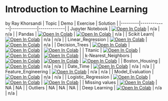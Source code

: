 # Introduction to Machine Learning
by Ray Khorsandi
| Topic | Demo | Exercise | Solution |
|---------|-------------|-------------|-------------|
| Jupyter Notebook | [![Open In Colab](https://colab.research.google.com/assets/colab-badge.svg)](https://colab.research.google.com/github/khorsandi2014/intro_ML/blob/main/Jupyter_demo.ipynb) | n/a | n/a |
| Pandas | [![Open In Colab](https://colab.research.google.com/assets/colab-badge.svg)](https://colab.research.google.com/github/khorsandi2014/intro_ML/blob/main/Pandas_demo.ipynb) | [![Open In Colab](https://colab.research.google.com/assets/colab-badge.svg)](https://colab.research.google.com/github/khorsandi2014/intro_ML/blob/main/Pandas_exercise.ipynb) | n/a |
| Scikit Learn| [![Open In Colab](https://colab.research.google.com/assets/colab-badge.svg)](https://colab.research.google.com/github/khorsandi2014/intro_ML/blob/main/Scikit-learn_demo.ipynb) | n/a | n/a |
| Linear_Regression | [![Open In Colab](https://colab.research.google.com/assets/colab-badge.svg)](https://colab.research.google.com/github/khorsandi2014/intro_ML/blob/main/Linear_Regression_demo.ipynb) | [![Open In Colab](https://colab.research.google.com/assets/colab-badge.svg)](https://colab.research.google.com/github/khorsandi2014/intro_ML/blob/main/Linear_Regression_exercise.ipynb) | n/a |
| Decision_Trees | [![Open In Colab](https://colab.research.google.com/assets/colab-badge.svg)](https://colab.research.google.com/github/khorsandi2014/intro_ML/blob/main/Decision_Trees_demo.ipynb) | [![Open In Colab](https://colab.research.google.com/assets/colab-badge.svg)](https://colab.research.google.com/github/khorsandi2014/intro_ML/blob/main/Decision_Trees_exercise.ipynb) | [![Open In Colab](https://colab.research.google.com/assets/colab-badge.svg)](https://colab.research.google.com/github/khorsandi2014/intro_ML/blob/main/Decision_Trees_Solution.ipynb) |
| Titanic | [![Open In Colab](https://colab.research.google.com/assets/colab-badge.svg)](https://colab.research.google.com/github/khorsandi2014/intro_ML/blob/main/Titanic_Demo%2BExercise.ipynb) | [![Open In Colab](https://colab.research.google.com/assets/colab-badge.svg)](https://colab.research.google.com/github/khorsandi2014/intro_ML/blob/main/Titanic_Survivors_Solution.ipynb) | [![Open In Colab](https://colab.research.google.com/assets/colab-badge.svg)](https://colab.research.google.com/github/khorsandi2014/intro_ML/blob/main/Titanic_Survivors_Solution.ipynb) |
| k-Nearest_Neighbors | [![Open In Colab](https://colab.research.google.com/assets/colab-badge.svg)](https://colab.research.google.com/github/khorsandi2014/intro_ML/blob/main/k-Nearest_Neighbors_demo.ipynb) | [![Open In Colab](https://colab.research.google.com/assets/colab-badge.svg)](https://colab.research.google.com/github/khorsandi2014/intro_ML/blob/main/k-Nearest_Neighbors_exercise.ipynb) | [![Open In Colab](https://colab.research.google.com/assets/colab-badge.svg)](https://colab.research.google.com/github/khorsandi2014/intro_ML/blob/main/k-Nearest_Neighbors_Solution.ipynb) |
| Boston_Housing | [![Open In Colab](https://colab.research.google.com/assets/colab-badge.svg)](https://colab.research.google.com/github/khorsandi2014/intro_ML/blob/main/Boston_Housing_Data_Demo%2BExercise.ipynb) | n/a | n/a |
| Date_Time | [![Open In Colab](https://colab.research.google.com/assets/colab-badge.svg)](https://colab.research.google.com/github/khorsandi2014/intro_ML/blob/main/Date_Time_Handling_demo.ipynb) | n/a | n/a |
| Feature_Engineering | [![Open In Colab](https://colab.research.google.com/assets/colab-badge.svg)](https://colab.research.google.com/github/khorsandi2014/intro_ML/blob/main/Feature_Engineering_Dates_demo.ipynb) | n/a | n/a |
| Model_Evaluation | [![Open In Colab](https://colab.research.google.com/assets/colab-badge.svg)](https://colab.research.google.com/github/khorsandi2014/intro_ML/blob/main/Model_Evaluation_demo.ipynb) | n/a | n/a |
| Logistic_Regression | [![Open In Colab](https://colab.research.google.com/assets/colab-badge.svg)](https://colab.research.google.com/github/khorsandi2014/intro_ML/blob/main/Logistic_Regression_demo.ipynb) | [![Open In Colab](https://colab.research.google.com/assets/colab-badge.svg)](https://colab.research.google.com/github/khorsandi2014/intro_ML/blob/main/Logistic_Regression_exercise.ipynb) | [![Open In Colab](https://colab.research.google.com/assets/colab-badge.svg)](https://colab.research.google.com/github/khorsandi2014/intro_ML/blob/main/Logistic_Regression_Solution.ipynb) |
| Missing values | [![Open In Colab](https://colab.research.google.com/assets/colab-badge.svg)](https://colab.research.google.com/github/khorsandi2014/intermediate_ML/blob/main/missing_values.ipynb) | NA | NA |
| Outliers | NA | NA | NA |
| Deep Learning | [![Open In Colab](https://colab.research.google.com/assets/colab-badge.svg)](https://colab.research.google.com/github/pytorch/tutorials/blob/gh-pages/_downloads/c30c1dcf2bc20119bcda7e734ce0eb42/quickstart_tutorial.ipynb) |  n/a | n/a |

